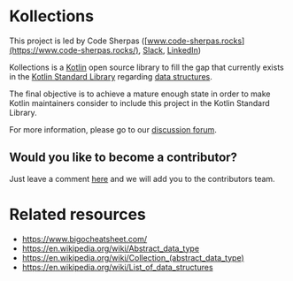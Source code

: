 # Kollections

This project is led by Code Sherpas ([www.code-sherpas.rocks](https://www.code-sherpas.rocks/), [Slack](https://code-sherpas.slack.com/), [LinkedIn](https://www.linkedin.com/company/code-sherpas))

Kollections is a [Kotlin](https://kotlinlang.org/) open source library to fill the gap that currently exists in the [Kotlin Standard Library](https://kotlinlang.org/api/latest/jvm/stdlib/) regarding [data structures](https://en.wikipedia.org/wiki/Data_structure).

The final objective is to achieve a mature enough state in order to make Kotlin maintainers consider to include this project in the Kotlin Standard Library.

For more information, please go to our [discussion forum](https://github.com/code-sherpas/kollections/discussions).

## Would you like to become a contributor?

Just leave a comment [here](https://github.com/code-sherpas/kollections/discussions/10) and we will add you to the contributors team.

# Related resources

- https://www.bigocheatsheet.com/
- https://en.wikipedia.org/wiki/Abstract_data_type
- https://en.wikipedia.org/wiki/Collection_(abstract_data_type)
- https://en.wikipedia.org/wiki/List_of_data_structures


